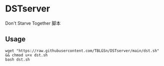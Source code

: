 # DSTserver
Don't Starve Together 脚本
## Usage
```shell
wget "https://raw.githubusercontent.com/TBLGSn/DSTserver/main/dst.sh" && chmod u+x dst.sh
bash dst.sh
```

